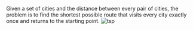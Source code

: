 Given a set of cities and the distance between every pair of cities, the problem is to find the shortest possible route that visits every city exactly once and returns to the starting point.
![tsp](https://github.com/user-attachments/assets/cdee53b0-9e56-4c2b-95dc-5f9666f205f4)
